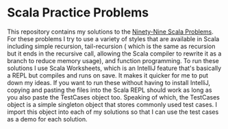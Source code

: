 # Scala Practice Problems

This repository contains my solutions to the [Ninety-Nine Scala Problems](http://aperiodic.net/phil/scala/s-99/). For
these problems I try to use a variety of styles that are available in Scala including simple recursion, tail-recursion (
which is the same as recursion but it ends in the recursive call, allowing the Scala compiler to rewrite it as a branch
to reduce memory usage), and function programming. To run these solutions I use Scala Worksheets, which is an IntelliJ
feature that's basically a REPL but compiles and runs on save. It makes it quicker for me to put down my ideas. If you
want to run these without having to install IntelliJ, copying and pasting the files into the Scala REPL should work as
long as you also paste the TestCases object too. Speaking of which, the TestCases object is a simple singleton object
that stores commonly used test cases. I import this object into each of my solutions so that I can use the test cases
as a demo for each solution.
